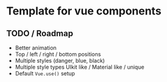 # Template for vue components

## TODO / Roadmap

* Better animation
* Top / left / right / bottom positions
* Multiple styles (danger, blue, black)
* Multiple style types UIkit like / Material like / unique
* Default `Vue.use()` setup